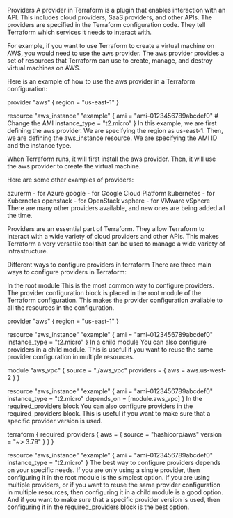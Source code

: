 Providers
A provider in Terraform is a plugin that enables interaction with an API. This includes cloud providers, SaaS providers, and other APIs. The providers are specified in the Terraform configuration code. They tell Terraform which services it needs to interact with.

For example, if you want to use Terraform to create a virtual machine on AWS, you would need to use the aws provider. The aws provider provides a set of resources that Terraform can use to create, manage, and destroy virtual machines on AWS.

Here is an example of how to use the aws provider in a Terraform configuration:

provider "aws" {
  region = "us-east-1"
}

resource "aws_instance" "example" {
  ami = "ami-0123456789abcdef0" # Change the AMI 
  instance_type = "t2.micro"
}
In this example, we are first defining the aws provider. We are specifying the region as us-east-1. Then, we are defining the aws_instance resource. We are specifying the AMI ID and the instance type.

When Terraform runs, it will first install the aws provider. Then, it will use the aws provider to create the virtual machine.

Here are some other examples of providers:

azurerm - for Azure
google - for Google Cloud Platform
kubernetes - for Kubernetes
openstack - for OpenStack
vsphere - for VMware vSphere
There are many other providers available, and new ones are being added all the time.

Providers are an essential part of Terraform. They allow Terraform to interact with a wide variety of cloud providers and other APIs. This makes Terraform a very versatile tool that can be used to manage a wide variety of infrastructure.

Different ways to configure providers in terraform
There are three main ways to configure providers in Terraform:

In the root module
This is the most common way to configure providers. The provider configuration block is placed in the root module of the Terraform configuration. This makes the provider configuration available to all the resources in the configuration.

provider "aws" {
  region = "us-east-1"
}

resource "aws_instance" "example" {
  ami = "ami-0123456789abcdef0"
  instance_type = "t2.micro"
}
In a child module
You can also configure providers in a child module. This is useful if you want to reuse the same provider configuration in multiple resources.

module "aws_vpc" {
  source = "./aws_vpc"
  providers = {
    aws = aws.us-west-2
  }
}

resource "aws_instance" "example" {
  ami = "ami-0123456789abcdef0"
  instance_type = "t2.micro"
  depends_on = [module.aws_vpc]
}
In the required_providers block
You can also configure providers in the required_providers block. This is useful if you want to make sure that a specific provider version is used.

terraform {
  required_providers {
    aws = {
      source = "hashicorp/aws"
      version = "~> 3.79"
    }
  }
}

resource "aws_instance" "example" {
  ami = "ami-0123456789abcdef0"
  instance_type = "t2.micro"
}
The best way to configure providers depends on your specific needs. If you are only using a single provider, then configuring it in the root module is the simplest option. If you are using multiple providers, or if you want to reuse the same provider configuration in multiple resources, then configuring it in a child module is a good option. And if you want to make sure that a specific provider version is used, then configuring it in the required_providers block is the best option.